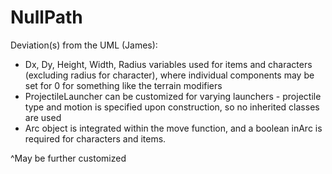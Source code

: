 # NullPath

Deviation(s) from the UML (James):
- Dx, Dy, Height, Width, Radius variables used for items and characters (excluding radius for character), where individual components may be set for 0 for something like the terrain modifiers
- ProjectileLauncher can be customized for varying launchers - projectile type and motion is specified upon construction, so no inherited classes are used
- Arc object is integrated within the move function, and a boolean inArc is required for characters and items. 

^May be further customized
